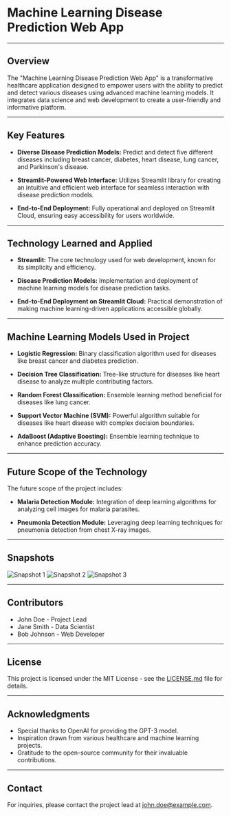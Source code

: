 # Machine Learning Disease Prediction Web App


---

## Overview

The "Machine Learning Disease Prediction Web App" is a transformative healthcare application designed to empower users with the ability to predict and detect various diseases using advanced machine learning models. It integrates data science and web development to create a user-friendly and informative platform.

---

## Key Features

- **Diverse Disease Prediction Models:** Predict and detect five different diseases including breast cancer, diabetes, heart disease, lung cancer, and Parkinson's disease.
  
- **Streamlit-Powered Web Interface:** Utilizes Streamlit library for creating an intuitive and efficient web interface for seamless interaction with disease prediction models.
  
- **End-to-End Deployment:** Fully operational and deployed on Streamlit Cloud, ensuring easy accessibility for users worldwide.

---

## Technology Learned and Applied

- **Streamlit:** The core technology used for web development, known for its simplicity and efficiency.
  
- **Disease Prediction Models:** Implementation and deployment of machine learning models for disease prediction tasks.
  
- **End-to-End Deployment on Streamlit Cloud:** Practical demonstration of making machine learning-driven applications accessible globally.

---

## Machine Learning Models Used in Project

- **Logistic Regression:** Binary classification algorithm used for diseases like breast cancer and diabetes prediction.

- **Decision Tree Classification:** Tree-like structure for diseases like heart disease to analyze multiple contributing factors.

- **Random Forest Classification:** Ensemble learning method beneficial for diseases like lung cancer.

- **Support Vector Machine (SVM):** Powerful algorithm suitable for diseases like heart disease with complex decision boundaries.

- **AdaBoost (Adaptive Boosting):** Ensemble learning technique to enhance prediction accuracy.

---

## Future Scope of the Technology

The future scope of the project includes:

- **Malaria Detection Module:** Integration of deep learning algorithms for analyzing cell images for malaria parasites.
  
- **Pneumonia Detection Module:** Leveraging deep learning techniques for pneumonia detection from chest X-ray images.

---

## Snapshots

![Snapshot 1](snapshot_1.png)
![Snapshot 2](snapshot_2.png)
![Snapshot 3](snapshot_3.png)

---

## Contributors

- John Doe - Project Lead
- Jane Smith - Data Scientist
- Bob Johnson - Web Developer

---

## License

This project is licensed under the MIT License - see the [LICENSE.md](LICENSE.md) file for details.

---

## Acknowledgments

- Special thanks to OpenAI for providing the GPT-3 model.
- Inspiration drawn from various healthcare and machine learning projects.
- Gratitude to the open-source community for their invaluable contributions.

---

## Contact

For inquiries, please contact the project lead at john.doe@example.com.


